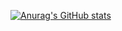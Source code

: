 [![Anurag's GitHub stats](https://github-readme-stats.vercel.app/api?username=marioforcelli&theme=dark)](https://github.com/anuraghazra/github-readme-stats)

